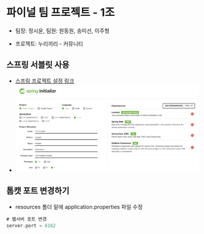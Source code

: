 # 파이널 팀 프로젝트 - 1조
- 팀장: 정시윤, 팀원: 원동원, 송미선, 이주형

- 프로젝트: 누리끼리 - 커뮤니티



## 스프링 서블릿 사용
- [스프링 프로젝트 설정 링크](http://start.spring.io)
- ![초기설정사진](./src/main/resources/static/images/setup.png)

## 톰캣 포트 변경하기
- resources 폴더 밑에 application.properties 파일 수정
```groovy
# 웹서버 포트 변경
server.port = 8182
```